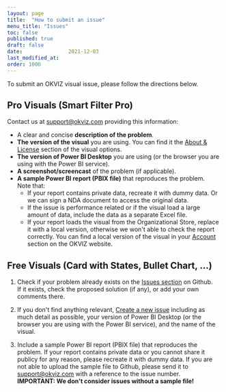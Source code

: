 ```yaml
---
layout: page
title:  "How to submit an issue"
menu_title: "Issues"
toc: false
published: true
draft: false
date:               2021-12-03
last_modified_at:
order: 1000
---
```


To submit an OKVIZ visual issue, please follow the directions below.

## Pro Visuals (Smart Filter Pro)

Contact us at [support@okviz.com](mailto:support@okviz.com?subject=Smart%20Filter20Pro%20Issue) providing this information:
- A clear and concise **description of the problem**.
- **The version of the visual** you are using. You can find it the [About & License](../smart-filter-pro/about) section of the visual options.
- **The version of Power BI Desktop** you are using (or the browser you are using with the Power BI service).
- **A screenshot/screencast** of the problem (if applicable).
- **A sample Power BI report (PBIX file)** that reproduces the problem.
<br>Note that:
    - If your report contains private data, recreate it with dummy data. Or we can sign a NDA document to access the original data.
    - If the issue is performance related or if the visual load a large amount of data, include the data as a separate Excel file.
    - If your report loads the visual from the Organizational Store, replace it with a local version, otherwise we won't able to check the report correctly. You can find a local version of the visual in your [Account](https://okviz.com/account/) section on the OKVIZ website.


## Free Visuals (Card with States, Bullet Chart, ...)

1. Check if your problem already exists on the [Issues section](https://github.com/okviz/free-visuals/issues)
 on Github.<br>If it exists, check the proposed solution (if any), or add your own comments there.

2. If you don't find anything relevant, [Create a new issue](https://github.com/okviz/free-visuals/issues/new?assignees=&labels=&template=bug-report.md&title=Visual+Name+-+Issue+description) including as much detail as possible, your version of Power BI Desktop (or the browser you are using with the Power BI service), and the name of the visual.

3. Include a sample Power BI report (PBIX file) that reproduces the problem. 
If your report contains private data or you cannot share it publicy for any reason, please recreate it with dummy data. 
If you are not able to upload the sample file to Github, please send it to [support@okviz.com](mailto:support@okviz.com?subject=Free%20Visual%20Issue%20) with a reference to the issue number.<br>
**IMPORTANT: We don't consider issues without a sample file!**